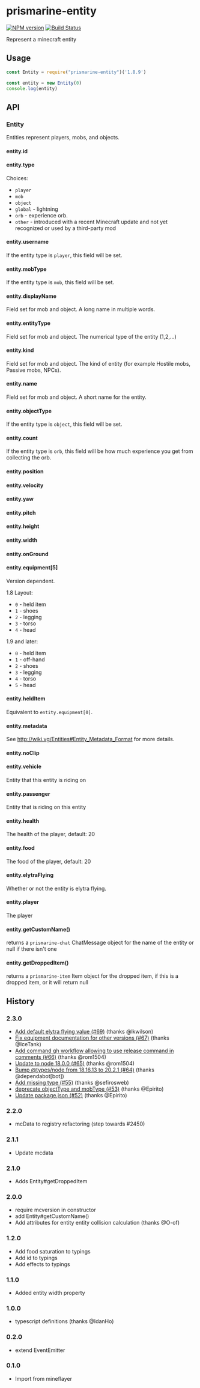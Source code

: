 # prismarine-entity
[![NPM version](https://img.shields.io/npm/v/prismarine-entity.svg)](http://npmjs.com/package/prismarine-entity)
[![Build Status](https://github.com/PrismarineJS/prismarine-entity/workflows/CI/badge.svg)](https://github.com/PrismarineJS/prismarine-entity/actions?query=workflow%3A%22CI%22)

Represent a minecraft entity

## Usage

```js
const Entity = require("prismarine-entity")('1.8.9')

const entity = new Entity(0)
console.log(entity)
```

## API

### Entity

Entities represent players, mobs, and objects.

#### entity.id

#### entity.type

Choices:

 * `player`
 * `mob`
 * `object`
 * `global` - lightning
 * `orb` - experience orb.
 * `other` - introduced with a recent Minecraft update and not yet recognized or used by a third-party mod

#### entity.username

If the entity type is `player`, this field will be set.

#### entity.mobType

If the entity type is `mob`, this field will be set.

#### entity.displayName

Field set for mob and object. A long name in multiple words.

#### entity.entityType

Field set for mob and object. The numerical type of the entity (1,2,...)

#### entity.kind

Field set for mob and object. The kind of entity (for example Hostile mobs, Passive mobs, NPCs).

#### entity.name

Field set for mob and object. A short name for the entity.

#### entity.objectType

If the entity type is `object`, this field will be set.

#### entity.count

If the entity type is `orb`, this field will be how much experience you
get from collecting the orb.

#### entity.position

#### entity.velocity

#### entity.yaw

#### entity.pitch

#### entity.height

#### entity.width

#### entity.onGround

#### entity.equipment[5]

Version dependent. 

1.8 Layout:

 * `0` - held item
 * `1` - shoes
 * `2` - legging
 * `3` - torso
 * `4` - head

1.9 and later:

 * `0` - held item
 * `1` - off-hand
 * `2` - shoes
 * `3` - legging
 * `4` - torso
 * `5` - head 

#### entity.heldItem

Equivalent to `entity.equipment[0]`.

#### entity.metadata

See http://wiki.vg/Entities#Entity_Metadata_Format for more details.

#### entity.noClip

#### entity.vehicle

Entity that this entity is riding on

#### entity.passenger

Entity that is riding on this entity

#### entity.health

The health of the player, default: 20

#### entity.food

The food of the player, default: 20

#### entity.elytraFlying

Whether or not the entity is elytra flying.

#### entity.player

The player

#### entity.getCustomName()

returns a `prismarine-chat` ChatMessage object for the name of the entity or null if there isn't one

#### entity.getDroppedItem()

returns a `prismarine-item` Item object for the dropped item, if this is a dropped item, or it will return null

## History

### 2.3.0
* [Add default elytra flying value (#69)](https://github.com/PrismarineJS/prismarine-entity/commit/f124abd47b42a908a676b91b0fcb55b1fd1a77b9) (thanks @lkwilson)
* [Fix equipment documentation for other versions (#67)](https://github.com/PrismarineJS/prismarine-entity/commit/b2f756de52fa7ceb2675fe9c2f950fa7398bc425) (thanks @IceTank)
* [Add command gh workflow allowing to use release command in comments (#66)](https://github.com/PrismarineJS/prismarine-entity/commit/4dffa63e3dd45b8f3a42575a2f6f3c2fa47d1d50) (thanks @rom1504)
* [Update to node 18.0.0 (#65)](https://github.com/PrismarineJS/prismarine-entity/commit/7fe14b95f82089b27e20f12a14f709bc8bd5c206) (thanks @rom1504)
* [Bump @types/node from 18.16.13 to 20.2.1 (#64)](https://github.com/PrismarineJS/prismarine-entity/commit/887737f531d89b25e045c4f0db4ec66497eba9f8) (thanks @dependabot[bot])
* [Add missing type (#55)](https://github.com/PrismarineJS/prismarine-entity/commit/87a94dbaf698497f56968efbb396c3692431ae6f) (thanks @sefirosweb)
* [deprecate objectType and mobType (#53)](https://github.com/PrismarineJS/prismarine-entity/commit/e3aadc7e51dccc645d81825aa0bd40b3be88cb05) (thanks @Epirito)
* [Update package.json (#52)](https://github.com/PrismarineJS/prismarine-entity/commit/1156c9b9ae76b3e82ea57348c0f4e0cbdcb6216a) (thanks @Epirito)

### 2.2.0

* mcData to registry refactoring (step towards #2450)

### 2.1.1

* Update mcdata

### 2.1.0

* Adds Entity#getDroppedItem

### 2.0.0

* require mcversion in constructor
* add Entity#getCustomName()
* Add attributes for entity entity collision calculation (thanks @O-of)

### 1.2.0

* Add food saturation to typings
* Add id to typings
* Add effects to typings

### 1.1.0

* Added entity width property

### 1.0.0

* typescript definitions (thanks @IdanHo)

### 0.2.0

* extend EventEmitter

### 0.1.0

* Import from mineflayer
